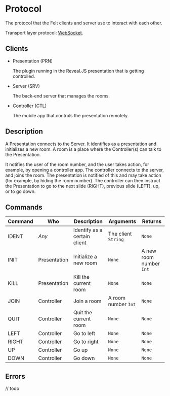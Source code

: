 # Protocol
The protocol that the Felt clients and server use to interact with each other.

Transport layer protocol: [WebSocket](https://en.wikipedia.org/wiki/WebSocket).

## Clients

* Presentation (PRN)

   The plugin running in the Reveal.JS presentation that is getting controlled.
* Server (SRV)

   The back-end server that manages the rooms.
* Controller (CTL)

   The mobile app that controls the presentation remotely.

## Description
A Presentation connects to the Server. It identifies as a presentation and initializes a new room.
A room is a place where the Controller(s) can talk to the Presentation.

It notifies the user of the room number, and the user takes action, for example, by opening a controller app.
The controller connects to the server, and joins the room. The presentation is notified of this and may take action (for example, by hiding the room number). The controller can then instruct the Presentation to go to the next slide (RIGHT), previous slide (LEFT), up, or to go down.

## Commands

|Command|Who|Description|Arguments|Returns|
|---|---|---|---|---|
|IDENT|_Any_|Identify as a certain client|The client `String`|`None`|
|INIT|Presentation|Initialize a new room|`None`|A new room number `Int`|
|KILL|Presentation|Kill the current room|`None`|`None`|
|JOIN|Controller|Join a room|A room number `Int`|`None`|
|QUIT|Controller|Quit the current room|`None`|`None`|
|LEFT|Controller|Go to left|`None`|`None`|
|RIGHT|Controller|Go to right|`None`|`None`|
|UP|Controller|Go up|`None`|`None`|
|DOWN|Controller|Go down|`None`|`None`|

## Errors
// todo
